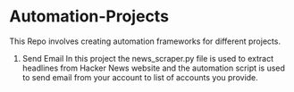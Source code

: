 # Automation-Projects
This Repo involves creating automation frameworks for different projects.

1. Send Email
    In this project the news_scraper.py file is used to extract headlines from Hacker News website and the automation script is used to send email from your account to list of accounts you provide.
    
